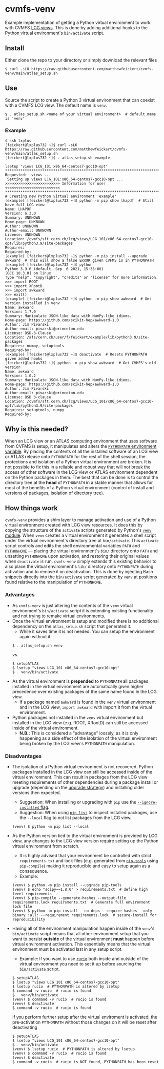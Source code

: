 # cvmfs-venv

Example implementation of getting a Python virtual environment to work with CVMFS [LCG views][LCG_info]. This is done by adding additional hooks to the Python virtual environment's `bin/activate` script.

[LCG_info]: https://lcginfo.cern.ch/

## Install

Either clone the repo to your directory or simply download the relevant files

```console
$ curl -sLO https://raw.githubusercontent.com/matthewfeickert/cvmfs-venv/main/atlas_setup.sh
```

## Use

Source the script to create a Python 3 virtual environment that can coexist with a CVMFS LCG view. The default name is `venv`.

```console
$ . atlas_setup.sh <name of your virtual environment>  # default name is 'venv'
```

### Example

```console
$ ssh lxplus
[feickert@lxplus732 ~]$ curl -sLO https://raw.githubusercontent.com/matthewfeickert/cvmfs-venv/main/atlas_setup.sh
[feickert@lxplus732 ~]$ . atlas_setup.sh example

lsetup 'views LCG_101 x86_64-centos7-gcc10-opt'
************************************************************************
Requested:  views ...
 Setting up views LCG_101:x86_64-centos7-gcc10-opt ...
>>>>>>>>>>>>>>>>>>>>>>>>> Information for user <<<<<<<<<<<<<<<<<<<<<<<<<
************************************************************************
# Creating new Python virtual environment 'example'
(example) [feickert@lxplus732 ~]$ python -m pip show lhapdf  # Still have full LCG view
Name: LHAPDF
Version: 6.3.0
Summary: UNKNOWN
Home-page: UNKNOWN
Author: UNKNOWN
Author-email: UNKNOWN
License: UNKNOWN
Location: /cvmfs/sft.cern.ch/lcg/views/LCG_101/x86_64-centos7-gcc10-opt/lib/python3.9/site-packages
Requires:
Required-by:
(example) [feickert@lxplus732 ~]$ python -m pip install --upgrade awkward  # This will show a false ERROR given CVFMS is in PYTHONPATH
(example) [feickert@lxplus732 ~]$ python
Python 3.9.6 (default, Sep  6 2021, 15:35:00)
[GCC 10.3.0] on linux
Type "help", "copyright", "credits" or "license" for more information.
>>> import ROOT
>>> import XRootD
>>> import awkward
>>> exit()
(example) [feickert@lxplus732 ~]$ python -m pip show awkward  # Get version installed in venv
Name: awkward
Version: 1.7.0
Summary: Manipulate JSON-like data with NumPy-like idioms.
Home-page: https://github.com/scikit-hep/awkward-1.0
Author: Jim Pivarski
Author-email: pivarski@princeton.edu
License: BSD-3-Clause
Location: /afs/cern.ch/user/f/feickert/example/lib/python3.9/site-packages
Requires: numpy, setuptools
Required-by:
(example) [feickert@lxplus732 ~]$ deactivate  # Resets PYTHONPATH given added hooks
[feickert@lxplus732 ~]$ python -m pip show awkward  # Get CVMFS's old version
Name: awkward
Version: 1.0.2
Summary: Manipulate JSON-like data with NumPy-like idioms.
Home-page: https://github.com/scikit-hep/awkward-1.0
Author: Jim Pivarski
Author-email: pivarski@princeton.edu
License: BSD 3-clause
Location: /cvmfs/sft.cern.ch/lcg/views/LCG_101/x86_64-centos7-gcc10-opt/lib/python3.9/site-packages
Requires: setuptools, numpy
Required-by:
```

## Why is this needed?

When an LCG view or an ATLAS computing environment that uses software from CVFMS is setup, it manipulates and alters the [`PYTHONPATH` environment variable][PYTHONPATH docs].
By placing the contents of all the installed software of an LCG view or ATLAS release onto `PYTHONPATH` for the rest of the shell session, the protections and isolation of a Python virtual environment are broken.
It is not possible to fix this in a reliable and robust way that will not break the access of other software in the LCG view or ATLAS environment dependent on the Python packages in them.
The best that can be done is to control the directory tree at the **head** of `PYTHONPATH` in a stable manner that allows for most of the benefits of a Python virtual environment (control of install and versions of packages, isolation of directory tree).

## How things work

`cvmfs-venv` provides a shim layer to manage activation and use of a Python virtual environment created with LCG view resources.
It does this by copying the structure of the `activate` scripts generated by Python's [`venv` module][venv docs].
When `venv` creates a virtual environment it generates a shell script under the virtual environment's directory tree at `bin/activate`.
This `activate` script controls and edits the shell environmental variables `PATH` and [`PYTHONHOME`][PYTHONHOME docs] &mdash; placing the virtual environment's `bin/` directory onto `PATH` and unsetting `PYTHONHOME` upon activation, and restoring their original values when `deactivate` is run.
`cvmfs-venv` simply extends this existing behavior to also place the virtual environment's `lib/` directory onto `PYTHONPATH` during activation and to remove it on deactivation.
This is done by injecting Bash snippets directly into the `bin/activate` script generated by `venv` at positions found relative to the manipulation of `PYTHONHOME`.

###  Advantages

* As `cvmfs-venv` is just altering the contents of the `venv` virtual environment's `bin/activate` script it is extending existing functionality and not trying to remake virtual environments.
* Once the virtual environment is setup and modified there is no additional dependency on the `atlas_setup.sh` script that generated it.
   - While it saves time it is not needed. You can setup the environment again without it.
   ```console
   $ . atlas_setup.sh venv
   ```
   vs.
   ```console
   $ setupATLAS
   $ lsetup "views LCG_101 x86_64-centos7-gcc10-opt"
   $ . venv/bin/activate
   ```
* As the virtual environment  is **prepended** to `PYTHONPATH` all packages installed in the virtual environment are automatically given higher precedence over existing packages of the same name found in the LCG view.
   - If a package named `awkward` is found in the `venv` virtual environment and in the LCG view, `import awkward` with import it from the virtual environment.
* Python packages not installed in the `venv` virtual environment but installed in the LCG view (e.g. ROOT, XRootD) can still be accessed inside of the virtual environment.
   - **N.B.:** This is considered a "advantage" loosely, as it is only happening as a side effect of the isolation of the virtual environment being broken by the LCG view's `PYTHONPATH` manipulation.

### Disadvantages

* The isolation of a Python virtual environment is not recovered.
Python packages installed in the LCG view can still be accessed inside of the virtual environment.
This can result in packages from the LCG view meeting requirements of other dependencies during a package install or upgrade (depending on the [upgrade strategy][pip-docs-upgrade-strategy]) and installing older versions then expected.
   - Suggestion: When installing or upgrading with `pip` use the [`--ignore-installed` flag][pip-docs-ignore-installed].
   - Suggestion: When using [`pip list`][pip-docs-list] to inspect installed packages, use the `--local` flag to not list packages from the LCG view.
   ```
   (venv) $ python -m pip list --local
   ```
* As the Python version tied to the virtual environment is provided by LCG view, any changes to the LCG view version require setting up the Python virtual environment from scratch.
   - It is highly advised that your environment be controlled with strict `requirements.txt` and lock files (e.g. generated from [`pip-tools`][pip-tools] using `pip-compile`) making it reproducible and easy to setup again as a consequence.
   - Example:
   ```console
   (venv) $ python -m pip install --upgrade pip-tools
   (venv) $ echo "scipy==1.8.0" > requirements.txt  # define high level requirements
   (venv) $ pip-compile --generate-hashes --output-file requirements.lock requirements.txt  # Generate full environment lock file
   (venv) $ python -m pip install --no-deps --require-hashes --only-binary :all: --requirement requirements.lock  # secure-install for reproducibility
   ```
* Having all of the environment manipulation happen inside of the `venv`'s `bin/activate` script means that all other environment setup that you want to persist **outside** of the virtual environment **must** happen before virtual environment activation.
This essentially means that the virtual environment must be activated last in any setup script.
   - Example: If you want to use [`rucio`][rucio-site] both inside and outside of the virtual environment you need to set it up before sourcing the `bin/activate` script.

   ```console
   $ setupATLAS
   $ lsetup "views LCG_101 x86_64-centos7-gcc10-opt"
   $ lsetup rucio  # PYTHONPATH is altered by lsetup
   $ command -v rucio  # rucio is found
   $ . venv/bin/activate
   (venv) $ command -v rucio  # rucio is found
   (venv) $ deactivate
   $ command -v rucio  # rucio is found
   ```

   If you perform further setup after the virtual enviroment is activated, the pre-activation `PYTHONPATH` without those changes on it will be reset after deactivating

   ```console
   $ setupATLAS
   $ lsetup "views LCG_101 x86_64-centos7-gcc10-opt"
   $ . venv/bin/activate
   (venv) $ lsetup rucio  # PYTHONPATH is altered by lsetup
   (venv) $ command -v rucio  # rucio is found
   (venv) $ deactivate
   $ command -v rucio  # rucio is NOT found, PYTHONPATH has been reset
   ```

[PYTHONHOME docs]: https://docs.python.org/3/using/cmdline.html#envvar-PYTHONHOME
[PYTHONPATH docs]: https://docs.python.org/3/using/cmdline.html#envvar-PYTHONPATH
[venv docs]: https://docs.python.org/3/tutorial/venv.html

[pip-docs-list]: https://pip.pypa.io/en/stable/cli/pip_list/#pip-list
[pip-docs-upgrade-strategy]: https://pip.pypa.io/en/stable/cli/pip_install/#cmdoption-upgrade-strategy
[pip-docs-ignore-installed]: https://pip.pypa.io/en/stable/cli/pip_install/#cmdoption-I

[pip-tools]: https://github.com/jazzband/pip-tools

[rucio-site]: https://rucio.cern.ch/
